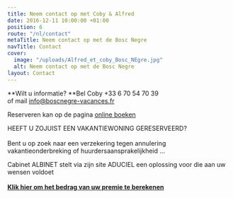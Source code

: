 ```yaml
---
title: Neem contact op met Coby & Alfred
date: 2016-12-11 10:00:00 +01:00
position: 6
route: "/nl/contact"
metaTitle: Neem contact op met de Bosc Negre
navTitle: Contact
cover:
  image: "/uploads/Alfred_et_coby_Bosc_NEgre.jpg"
  alt: Neem contact op met de Bosc Negre
layout: Contact
---
```


**Wilt u informatie? **Bel Coby \+33 6 70 54 70 39\
of mail [info@boscnegre-vacances.fr](mailto:info@boscnegre-vacances.fr)

Reserveren kan op de pagina [online boeken](https://premium.secureholiday.net/nl/14230/) 

HEEFT U ZOJUIST EEN VAKANTIEWONING GERESERVEERD?\
 \
Bent u op zoek naar een verzekering tegen annulering vakantieonderbreking of huurdersaansprakelijkheid ...

Cabinet ALBINET stelt via zijn site ADUCIEL een oplossing voor die aan uw wensen voldoet \
 \
**[Klik hier om het bedrag van uw premie te berekenen](http://www.aduciel.fr/Particuliers/Vacances/adar-assurance-annulation-partenaires.aspx?lang=nl&id=641500)**